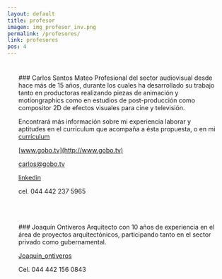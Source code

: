 ```yaml
---
layout: default
title: profesor
imagen: img_profesor_inv.png
permalink: /profesores/
link: profesores
pos: 4
---
```

<div class="row">
<div class="col-sm-6 col-xs-12 text-left text-justify" style="padding:25px;">
### Carlos Santos Mateo
Profesional del sector audiovisual desde hace más de 15 años, durante los cuales ha desarrollado su trabajo tanto en productoras realizando piezas de animación y motiongraphics como en estudios de post-producción como compositor 2D de efectos visuales para cine y televisión.

Encontrará más información sobre mi experiencia laborar y aptitudes en el currículum que acompaña a ésta propuesta, o en mi [currículum](www.gobo.tv/curriculum2015.pdf)

[www.gobo.tv](http://www.gobo.tv)

[carlos@gobo.tv](mailto:carlos@gobo.tv)

[linkedin](https://mx.linkedin.com/in/gobolinkedin)

cel. 044 442 237 5965
</div>
<div class="col-sm-6 col-xs-12 text-justify" style="padding:25px;">
### Joaquín Ontiveros
Arquitecto  con 10 años de experiencia en el área de proyectos arquitectónicos, participando tanto en el sector privado como gubernamental.

[Joaquín_ontiveros](@hotmail.com)

Cel. 044 442 156 0843
</div> 
</div>